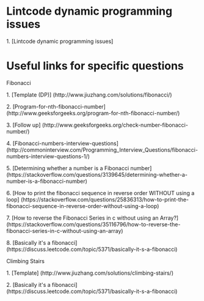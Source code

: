 # Lintcode dynamic programming issues
<p>1. [Lintcode dynamic programming issues]

# Useful links for specific questions
<p>Fibonacci
<p>1. [Template (DP)] (http://www.jiuzhang.com/solutions/fibonacci/)
<p>2. [Program-for-nth-fibonacci-number] (http://www.geeksforgeeks.org/program-for-nth-fibonacci-number/)
<p>3. [Follow up] (http://www.geeksforgeeks.org/check-number-fibonacci-number/)
<p>4. [Fibonacci-numbers-interview-questions] (http://commoninterview.com/Programming_Interview_Questions/fibonacci-numbers-interview-questions-1/)
<p>5. [Determining whether a number is a Fibonacci number] (https://stackoverflow.com/questions/3139645/determining-whether-a-number-is-a-fibonacci-number)
<p>6. [How to print the fibonacci sequence in reverse order WITHOUT using a loop] (https://stackoverflow.com/questions/25836313/how-to-print-the-fibonacci-sequence-in-reverse-order-without-using-a-loop)
<p>7. [How to reverse the Fibonacci Series in c without using an Array?] (https://stackoverflow.com/questions/35116796/how-to-reverse-the-fibonacci-series-in-c-without-using-an-array)
<p>8. [Basically it's a fibonacci] (https://discuss.leetcode.com/topic/5371/basically-it-s-a-fibonacci)

<p>Climbing Stairs
<p>1. [Template] (http://www.jiuzhang.com/solutions/climbing-stairs/)
<p>2. [Basically it's a fibonacci] (https://discuss.leetcode.com/topic/5371/basically-it-s-a-fibonacci)
